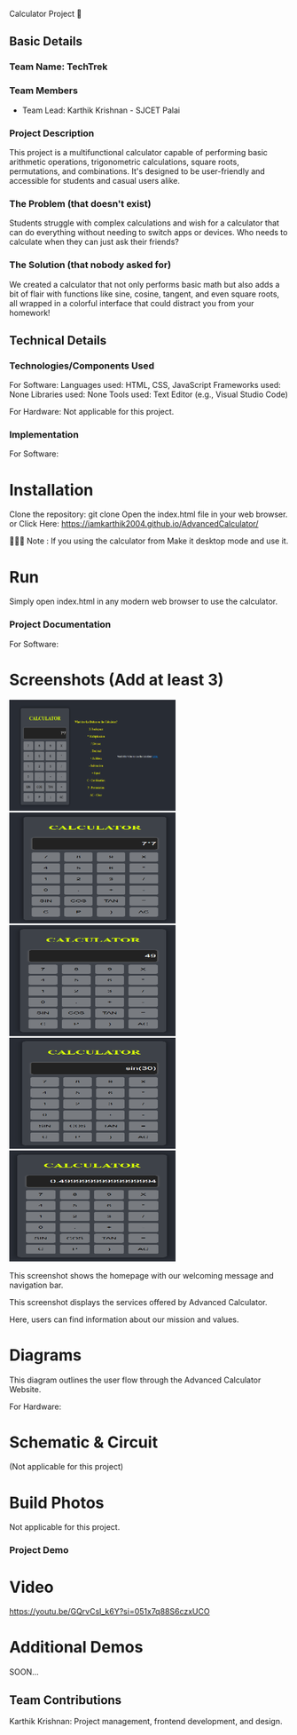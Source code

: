 Calculator Project 🎯

## Basic Details
### Team Name: TechTrek


### Team Members
- Team Lead: Karthik Krishnan - SJCET Palai

### Project Description
This project is a multifunctional calculator capable of performing basic arithmetic operations, trigonometric calculations, square roots, permutations, and combinations. It's designed to be user-friendly and accessible for students and casual users alike.

### The Problem (that doesn't exist)
Students struggle with complex calculations and wish for a calculator that can do everything without needing to switch apps or devices. Who needs to calculate when they can just ask their friends?

### The Solution (that nobody asked for)
We created a calculator that not only performs basic math but also adds a bit of flair with functions like sine, cosine, tangent, and even square roots, all wrapped in a colorful interface that could distract you from your homework!

## Technical Details
### Technologies/Components Used
For Software:
Languages used: HTML, CSS, JavaScript
Frameworks used: None
Libraries used: None
Tools used: Text Editor (e.g., Visual Studio Code)

For Hardware:
Not applicable for this project.

### Implementation
For Software:

# Installation
Clone the repository: git clone <repository-url>
Open the index.html file in your web browser.
or  Click Here: https://iamkarthik2004.github.io/AdvancedCalculator/

📌📌📌 Note : If you using the calculator from Make it desktop mode and use it.

# Run
Simply open index.html in any modern web browser to use the calculator.

### Project Documentation
For Software:

# Screenshots (Add at least 3)

<img src="ss1.png" alt="Description of Image" width="300" height="200">
<img src="ss2.png" alt="Description of Image" width="300" height="200">
<img src="ss3.png" alt="Description of Image" width="300" height="200">
<img src="ss4.png" alt="Description of Image" width="300" height="200">
<img src="ss5.png" alt="Description of Image" width="300" height="200">

This screenshot shows the homepage with our welcoming message and navigation bar.

This screenshot displays the services offered by Advanced Calculator.

Here, users can find information about our mission and values.

# Diagrams
This diagram outlines the user flow through the Advanced Calculator Website.

For Hardware:

# Schematic & Circuit
(Not applicable for this project)

# Build Photos
Not applicable for this project.

### Project Demo
# Video
https://youtu.be/GQrvCsl_k6Y?si=051x7q88S6czxUCO

# Additional Demos
SOON...

## Team Contributions
Karthik Krishnan: Project management, frontend development, and design.
